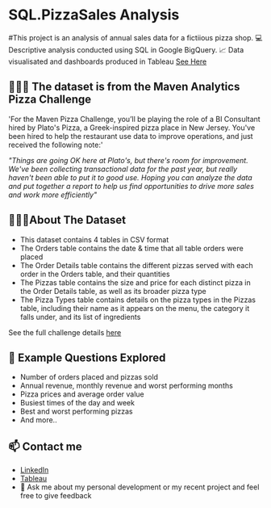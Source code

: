 # SQL.PizzaSales Analysis

#This project is an analysis of annual sales data for a fictiious pizza shop. 
💻 Descriptive analysis conducted using SQL in Google BigQuery. 
📈 Data visualisated and dashboards produced in Tableau [See Here]()


## 🍕🍕🍕 The dataset is from the Maven Analytics Pizza Challenge 

'For the Maven Pizza Challenge, you’ll be playing the role of a BI Consultant hired by Plato's Pizza, a Greek-inspired pizza place in New Jersey. You've been hired to help the restaurant use data to improve operations, and just received the following note:'

_"Things are going OK here at Plato's, but there's room for improvement. We've been collecting transactional data for the past year, but really haven't been able to put it to good use. Hoping you can analyze the data and put together a report to help us find opportunities to drive more sales and work more efficiently"_

## 👨🏻‍💻About The Dataset
- This dataset contains 4 tables in CSV format
- The Orders table contains the date & time that all table orders were placed
- The Order Details table contains the different pizzas served with each order in the Orders table, and their quantities
- The Pizzas table contains the size and price for each distinct pizza in the Order Details table, as well as its broader pizza type
- The Pizza Types table contains details on the pizza types in the Pizzas table, including their name as it appears on the menu, the category it falls under, and its list of ingredients

See the full challenge details [here](https://www.mavenanalytics.io/blog/maven-pizza-challenge)


 ## 🎯 Example Questions Explored
 - Number of orders placed and pizzas sold
 - Annual revenue, monthly revenue and worst performing months
 - Pizza prices and average order value
 - Busiest times of the day and week 
 - Best and worst performing pizzas
 - And more.. 



## 📫 Contact me
- [LinkedIn](https://www.linkedin.com/in/dan-wade22)
- [Tableau](https://public.tableau.com/app/profile/danwade22)
- 💬 Ask me about my personal development or my recent project and feel free to give feedback
